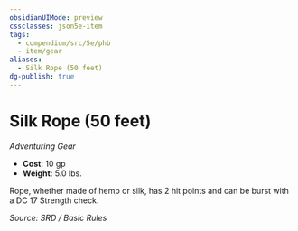 ```yaml
---
obsidianUIMode: preview
cssclasses: json5e-item
tags:
  - compendium/src/5e/phb
  - item/gear
aliases:
  - Silk Rope (50 feet)
dg-publish: true
---
```

# Silk Rope (50 feet)
*Adventuring Gear*  

- **Cost**: 10 gp
- **Weight**: 5.0 lbs.

Rope, whether made of hemp or silk, has 2 hit points and can be burst with a DC 17 Strength check.

*Source: SRD / Basic Rules*